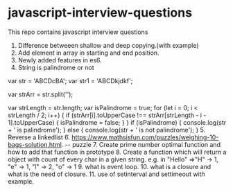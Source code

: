 # javascript-interview-questions
This repo contains javascript interview questions

1. Difference betweeen shallow and deep copying.(with example)
2. Add element in array in starting and end position.
3. Newly added features in es6.
4. String is palindrome or not 

var str = 'ABCDcBA';
var str1 = 'ABCDkjdkf';

var strArr = str.split('');

var strLength = str.length;
var isPalindrome = true;
for (let i = 0; i < strLength / 2; i++) {
  if (strArr[i].toUpperCase !== strArr[strLength - i - 1].toUpperCase) {
    isPalindrome = false;
  }
}
if (isPalindrome) {
  console.log(str + ' is palindrome');
} else {
  console.log(str + ' is not palindrome');
}
5. Reverse a linkedlist
6. https://www.mathsisfun.com/puzzles/weighing-10-bags-solution.html.  -- puzzle
7. Create prime number optimal function and how to add that function in prototype
8. Create a function which will return a object with count of every char in a given string. e.g. in "Hello" =>"H" -> 1, "e" -> 1, "l" -> 2, "o" -> 1
9. what is event loop.
10. what is a closure and what is the need of closure.
11. use of setinterval and settimeout with example.
